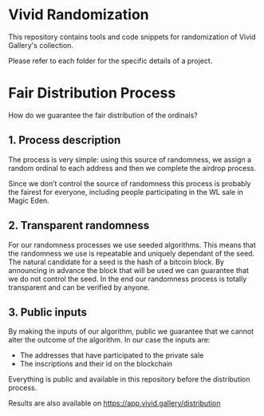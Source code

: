 # Vivid Randomization

This repository contains tools and code snippets for randomization of Vivid Gallery's collection. 

Please refer to each folder for the specific details of a project.


# Fair Distribution Process

How do we guarantee the fair distribution of the ordinals?

## 1. Process description

The process is very simple: using this source of randomness, we assign a random ordinal to each address and then we complete the airdrop process.

Since we don’t control the source of randomness this process is probably the fairest for everyone, including people participating in the WL sale in Magic Eden.

## 2. Transparent randomness

For our randomness processes we use seeded algorithms. This means that the randomness we use is repeatable and uniquely dependant of the seed. The natural candidate for a seed is the hash of a bitcoin block. By announcing in advance the block that will be used we can guarantee that we do not control the seed. In the end our randomness process is totally transparent and can be verified by anyone.


## 3. Public inputs 

By making the inputs of our algorithm, public we guarantee that we cannot alter the outcome of the algorithm. In our case the inputs are:
- The addresses that have participated to the private sale
- The inscriptions and their id on the blockchain

Everything is public and available in this repository before the distribution process.

Results are also available on https://app.vivid.gallery/distribution




